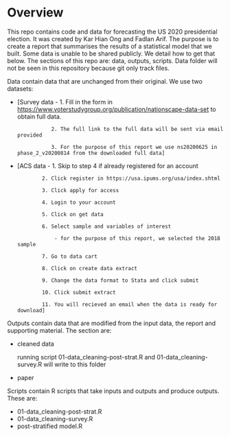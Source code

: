 # Overview

This repo contains code and data for forecasting the US 2020 presidential election. It was created by Kar Hian Ong and Fadlan Arif. The purpose is to create a report that summarises the results of a statistical model that we built. Some data is unable to be shared publicly. We detail how to get that below. The sections of this repo are: data, outputs, scripts. Data folder will not be seen in this repository because git only track files. 

Data contain data that are unchanged from their original. We use two datasets: 

- [Survey data - 1. Fill in the form in https://www.voterstudygroup.org/publication/nationscape-data-set to obtain full data.

                 2. The full link to the full data will be sent via email provided
                 
                 3. For the purpose of this report we use ns20200625 in phase_2_v20200814 from the downloaded full data]

- [ACS data - 1. Skip to step 4 if already registered for an account

              2. Click register in https://usa.ipums.org/usa/index.shtml
              
              3. Click apply for access
              
              4. Login to your account
              
              5. Click on get data
              
              6. Select sample and variables of interest
              
                  - for the purpose of this report, we selected the 2018 sample 
                  
              7. Go to data cart
              
              8. Click on create data extract
              
              9. Change the data format to Stata and click submit
              
              10. Click submit extract
              
              11. You will recieved an email when the data is ready for download]

Outputs contain data that are modified from the input data, the report and supporting material. The section are: 

- cleaned data

  running script 01-data_cleaning-post-strat.R and 01-data_cleaning-survey.R will write to this folder 
  
- paper

Scripts contain R scripts that take inputs and outputs and produce outputs. These are:

- 01-data_cleaning-post-strat.R
- 01-data_cleaning-survey.R
- post-stratified model.R




